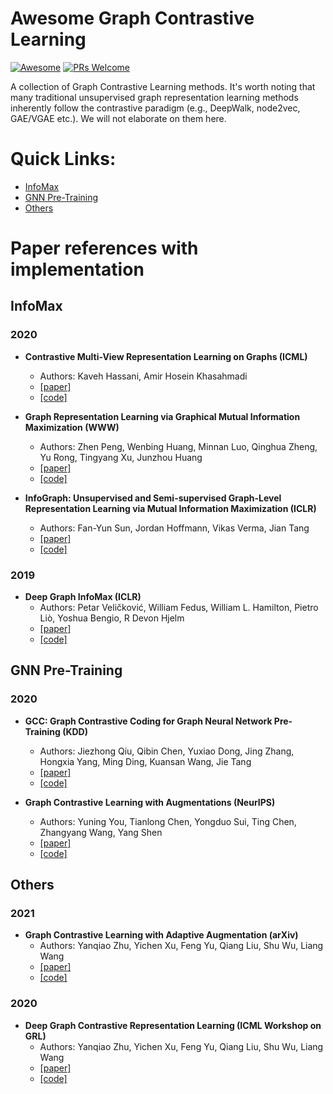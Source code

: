 # Awesome Graph Contrastive Learning
[![Awesome](https://cdn.rawgit.com/sindresorhus/awesome/d7305f38d29fed78fa85652e3a63e154dd8e8829/media/badge.svg)](https://github.com/sindresorhus/awesome)
[![PRs Welcome](https://img.shields.io/badge/PRs-welcome-brightgreen.svg?style=flat-square)](http://makeapullrequest.com)

A collection of Graph Contrastive Learning methods.
It's worth noting that many traditional unsupervised graph representation learning methods inherently follow the contrastive paradigm (e.g., DeepWalk, node2vec, GAE/VGAE etc.). We will not elaborate on them here.

# Quick Links:
- [InfoMax](#infomax)
- [GNN Pre-Training](#gnn-pre-training)
- [Others](#others)

# Paper references with implementation

## InfoMax
### 2020
- **Contrastive Multi-View Representation Learning on Graphs (ICML)**
  - Authors: Kaveh Hassani, Amir Hosein Khasahmadi
  - [[paper]](http://proceedings.mlr.press/v119/hassani20a/hassani20a.pdf)
  - [[code]](https://github.com/kavehhassani/mvgrl)

- **Graph Representation Learning via Graphical Mutual Information Maximization (WWW)**
  - Authors: Zhen Peng, Wenbing Huang, Minnan Luo, Qinghua Zheng, Yu Rong, Tingyang Xu, Junzhou Huang
  - [[paper]](https://arxiv.org/pdf/2002.01169.pdf)
  - [[code]](https://github.com/zpeng27/GMI)

- **InfoGraph: Unsupervised and Semi-supervised Graph-Level Representation Learning via Mutual Information Maximization (ICLR)**
  - Authors: Fan-Yun Sun, Jordan Hoffmann, Vikas Verma, Jian Tang
  - [[paper]](https://openreview.net/pdf/af171fb8c60fa180c4dcf349ccc51ff006211216.pdf)
  - [[code]](https://github.com/fanyun-sun/InfoGraph)

### 2019
- **Deep Graph InfoMax (ICLR)**
  - Authors: Petar Veličković, William Fedus, William L. Hamilton, Pietro Liò, Yoshua Bengio, R Devon Hjelm
  - [[paper]](https://openreview.net/pdf?id=rklz9iAcKQ)
  - [[code]](https://github.com/PetarV-/DGI)


## GNN Pre-Training
### 2020
- **GCC: Graph Contrastive Coding for Graph Neural Network Pre-Training (KDD)**
  - Authors: Jiezhong Qiu, Qibin Chen, Yuxiao Dong, Jing Zhang, Hongxia Yang, Ming Ding, Kuansan Wang, Jie Tang
  - [[paper]](https://arxiv.org/pdf/2006.09963.pdf)
  - [[code]](https://github.com/THUDM/GCC)

- **Graph Contrastive Learning with Augmentations (NeurIPS)**
  - Authors: Yuning You, Tianlong Chen, Yongduo Sui, Ting Chen, Zhangyang Wang, Yang Shen
  - [[paper]](https://proceedings.neurips.cc/paper/2020/file/3fe230348e9a12c13120749e3f9fa4cd-Paper.pdf)
  - [[code]](https://github.com/Shen-Lab/GraphCL)


## Others
### 2021
- **Graph Contrastive Learning with Adaptive Augmentation (arXiv)**
  - Authors: Yanqiao Zhu, Yichen Xu, Feng Yu, Qiang Liu, Shu Wu, Liang Wang
  - [[paper]](https://arxiv.org/pdf/2010.14945.pdf)
  - [[code]](https://github.com/CRIPAC-DIG/GCA)

### 2020
- **Deep Graph Contrastive Representation Learning (ICML Workshop on GRL)**
  - Authors: Yanqiao Zhu, Yichen Xu, Feng Yu, Qiang Liu, Shu Wu, Liang Wang
  - [[paper]](https://arxiv.org/pdf/2006.04131.pdf)
  - [[code]](https://github.com/CRIPAC-DIG/GRACE)

